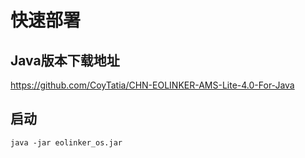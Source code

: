 # 快速部署
## Java版本下载地址
https://github.com/CoyTatia/CHN-EOLINKER-AMS-Lite-4.0-For-Java

## 启动
    java -jar eolinker_os.jar
